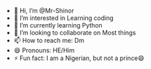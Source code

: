 - 👋 Hi, I’m @Mr-Shinor
- 👀 I’m interested in Learning coding
- 🌱 I’m currently learning Python
- 💞️ I’m looking to collaborate on Most things
- 📫 How to reach me: Dm
- 😄 Pronouns: HE/Him
- ⚡ Fun fact: I am a Nigerian, but not a prince😄

<!---
Mr-Shinor/Mr-Shinor is a ✨ special ✨ repository because its `README.md` (this file) appears on your GitHub profile.
You can click the Preview link to take a look at your changes.
--->
